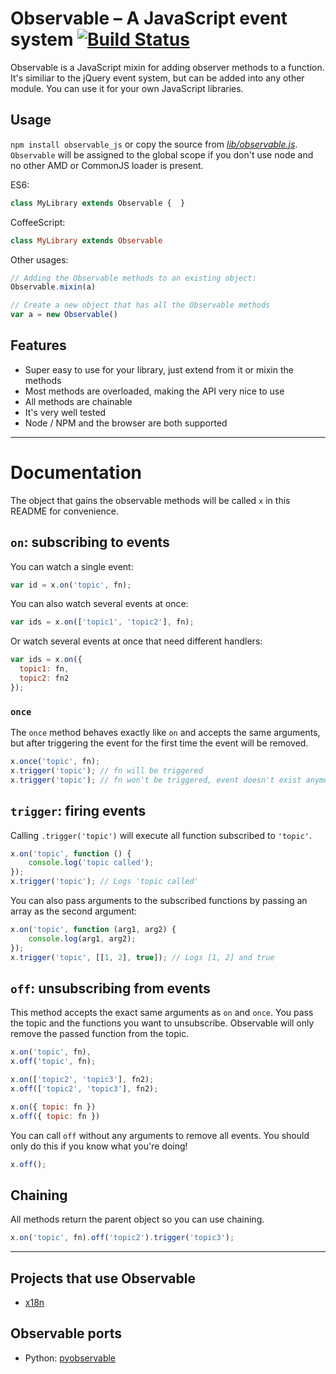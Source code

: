 # Observable – A JavaScript event system [![Build Status](https://travis-ci.org/florian/observable.png)](https://travis-ci.org/florian/observable)

Observable is a JavaScript mixin for adding observer methods to a function. It's similiar to the jQuery event system, but can be added into any other module. You can use it for your own JavaScript libraries.

## Usage

`npm install observable_js` or copy the source from *[lib/observable.js](blob/master/lib/observable.js)*.
`Observable` will be assigned to the global scope if you don't use node and no other AMD or CommonJS loader is present.

ES6:
```js
class MyLibrary extends Observable {  }
```

CoffeeScript:
```coffee
class MyLibrary extends Observable
```

Other usages:
```js
// Adding the Observable methods to an existing object:
Observable.mixin(a)

// Create a new object that has all the Observable methods
var a = new Observable()
```

## Features

- Super easy to use for your library, just extend from it or mixin the methods
- Most methods are overloaded, making the API very nice to use
- All methods are chainable
- It's very well tested
- Node / NPM and the browser are both supported

- - -

# Documentation

The object that gains the observable methods will be called `x` in this README for convenience.

## `on`: subscribing to events

You can watch a single event:

```js
var id = x.on('topic', fn);
```

You can also watch several events at once:

```js
var ids = x.on(['topic1', 'topic2'], fn);
```

Or watch several events at once that need different handlers:

```js
var ids = x.on({
  topic1: fn,
  topic2: fn2
});
```

### `once`

The `once` method behaves exactly like `on` and accepts the same arguments, but after triggering the event for the first time the event will be removed.

```js
x.once('topic', fn);
x.trigger('topic'); // fn will be triggered
x.trigger('topic'); // fn won't be triggered, event doesn't exist anymore
```

## `trigger`: firing events

Calling `.trigger('topic')` will execute all function subscribed to `'topic'`.

```js
x.on('topic', function () {
	console.log('topic called');
});
x.trigger('topic'); // Logs 'topic called'
```

You can also pass arguments to the subscribed functions by passing an array as the second argument:

```js
x.on('topic', function (arg1, arg2) {
	console.log(arg1, arg2);
});
x.trigger('topic', [[1, 2], true]); // Logs [1, 2] and true
```

## `off`: unsubscribing from events

This method accepts the exact same arguments as `on` and `once`. You pass the
topic and the functions you want to unsubscribe. Observable will only remove the
passed function from the topic.

```js
x.on('topic', fn),
x.off('topic', fn);

x.on(['topic2', 'topic3'], fn2);
x.off(['topic2', 'topic3'], fn2);

x.on({ topic: fn })
x.off({ topic: fn })
```

You can call `off` without any arguments to remove all events. You should only do this if you know what you're doing!

```js
x.off();
```

## Chaining

All methods return the parent object so you can use chaining.

```js
x.on('topic', fn).off('topic2').trigger('topic3');
```

- - -

## Projects that use Observable

- [x18n](https://github.com/florian/x18n)

## Observable ports

- Python: [pyobservable](https://github.com/timofurrer/pyobservable)
